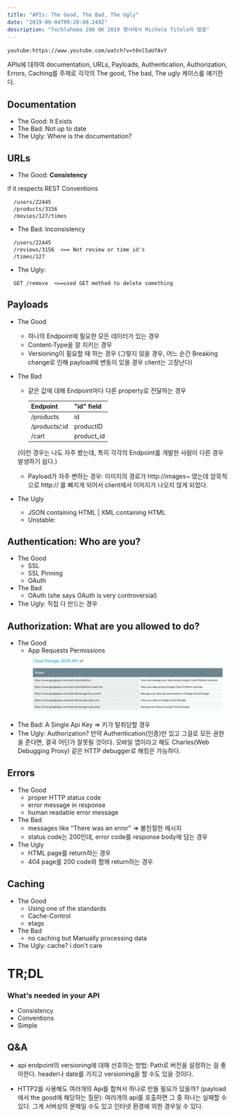 ```yaml
---
title: "APIs: The Good, The Bad, The Ugly"
date: "2019-09-04T09:20:08.249Z"
description: "Techlahoma 200 OK 2019 행사에서 Michele Titolo의 발표"
---
```


`youtube:https://www.youtube.com/watch?v=t0nl5aUfAvY`

APIs에 대하여 documentation, URLs, Payloads, Authentication, Authorization, Errors, Caching를 주제로 각각의 The good, The bad, The ugly 케이스를 얘기한다.

## Documentation

- The Good: It Exists
- The Bad: Not up to date
- The Ugly: Where is the documentation?

## URLs
- The Good: **Consistency**

if it respects REST Conventions

```
  /users/22445
  /products/3156
  /movies/127/times
```

- The Bad: Inconsistency 

```
  /users/22445
  /reviews/3156  <== Not review or time id's
  /times/127
```

- The Ugly: 

```
  GET /remove  <==used GET method to delete something
```

## Payloads
- The Good
  - 하나의 Endpoint에 필요한 모든 데이터가 있는 경우
  - Content-Type을 잘 지키는 경우
  - Versioning이 필요할 때 하는 경우 (그렇지 않을 경우, 어느 순간 Breaking change로 인해 payload에 변동이 있을 경우 client는 고장난다)

- The Bad
 
  - 같은 값에 대해 Endpoint마다 다른 property로 전달하는 경우

      | Endpoint | "id" field |
      | - | - |
      | /products | id |
      | /products/:id | productID |
      | /cart | product_id |

  (이런 경우는 나도 자주 봤는데, 특히 각각의 Endpoint를 개발한 사람이 다른 경우 발생하기 쉽다.)

  - Payload가 자주 변하는 경우: 이미지의 경로가 http://images~ 였는데 암묵적으로 http:// 를 빠지게 되어서 client에서 이미지가 나오지 않게 되었다.

- The Ugly
  - JSON containing HTML | XML containing HTML
  - Unstable: 

## Authentication: Who are you?
- The Good
  - SSL
  - SSL Pinning
  - OAuth
- The Bad
  - OAuth (she says OAuth is very controversial)
- The Ugly: 직접 다 만드는 경우

## Authorization: What are you allowed to do?
- The Good
  - App Requests Permissions
  ![Google Cloud Storage JSON API, v1](./authorization.png)
- The Bad: A Single Api Key => 키가 탈취당할 경우 
- The Ugly: Authorization? 만약 Authentication(인증)만 있고 그걸로 모든 권한을 준다면, 결국 어딘가 잘못될 것이다.
모바일 앱이라고 해도 Charles(Web Debugging Proxy) 같은 HTTP debugger로 해킹은 가능하다.

## Errors
- The Good
  - proper HTTP status code
  - error message in response
  - human readable error message
- The Bad
  - messages like "There was an error" => 불친절한 메시지
  - status code는 200인데, error code를 response body에 담는 경우
- The Ugly
  - HTML page를 return하는 경우
  - 404 page를 200 code와 함께 return하는 경우

## Caching
- The Good
  - Using one of the standards
  - Cache-Control
  - etags
- The Bad
  - no caching but Manually processing data
- The Ugly: cache? i don't care

# TR;DL

### What's needed in your API

- Consistency
- Conventions
- Simple

## Q&A

- api endpoint의 versioning에 대해 선호하는 방법: Path로 버전을 설정하는 걸 좋아한다. header나 date를 가지고 versioning을 할 수도 있을 것이다.

- HTTP2를 사용해도 여러개의 Api를 합쳐서 하나로 만들 필요가 있을까? (payload에서 the good에 해당하는 질문): 여러개의 api를 호출하면 그 중 하나는 실패할 수 있다. 그게 서버상의 문제일 수도 있고 인터넷 환경에 의한 경우일 수 있다.
